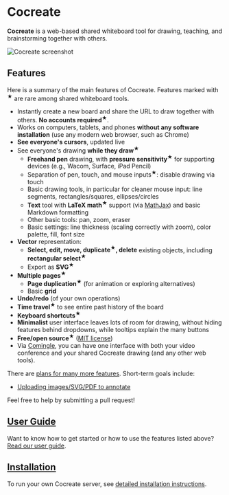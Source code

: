 # Cocreate

**Cocreate** is a web-based shared whiteboard tool for drawing, teaching, and
brainstorming together with others.

![Cocreate screenshot](http://erikdemaine.org/software/cocreate_large.png)

## Features

Here is a summary of the main features of Cocreate.
Features marked with <sup>★</sup> are rare among shared whiteboard tools.

* Instantly create a new board and share the URL to draw together with others.
  **No accounts required**<sup>★</sup>.
* Works on computers, tablets, and phones **without any software installation**
  (use any modern web browser, such as Chrome)
* **See everyone's cursors**, updated live
* See everyone's drawing **while they draw**<sup>★</sup>
  * **Freehand pen** drawing, with **pressure sensitivity**<sup>★</sup>
    for supporting devices (e.g., Wacom, Surface, iPad Pencil)
  * Separation of pen, touch, and mouse inputs<sup>★</sup>: disable drawing via touch
  * Basic drawing tools, in particular for cleaner mouse input:
    line segments, rectangles/squares, ellipses/circles
  * **Text** tool with **LaTeX math**<sup>★</sup> support
    (via [MathJax](https://www.mathjax.org/))
    and basic Markdown formatting
  * Other basic tools: pan, zoom, eraser
  * Basic settings: line thickness (scaling correctly with zoom),
    color palette, fill, font size
* **Vector** representation:
  * **Select, edit, move, duplicate<sup>★</sup>, delete** existing objects,
    including **rectangular select**<sup>★</sup>
  * Export as **SVG**<sup>★</sup>
* **Multiple pages**<sup>★</sup>
  * **Page duplication**<sup>★</sup> (for animation or exploring alternatives)
  * Basic **grid**
* **Undo/redo** (of your own operations)
* **Time travel**<sup>★</sup> to see entire past history of the board
* **Keyboard shortcuts**<sup>★</sup>
* **Minimalist** user interface leaves lots of room for drawing,
  without hiding features behind dropdowns,
  while tooltips explain the many buttons
* **Free/open source**<sup>★</sup> ([MIT license](LICENSE))
* Via [Comingle](https://github.com/edemaine/comingle),
  you can have one interface with both your video conference and
  your shared Cocreate drawing (and any other web tools).

There are
[plans for many more features](https://github.com/edemaine/cocreate/issues).
Short-term goals include:

* [Uploading images/SVG/PDF to annotate](https://github.com/edemaine/cocreate/issues/22)

Feel free to help by submitting a pull request!

## [User Guide](doc/README.md)

Want to know how to get started or how to use the features listed above?
[Read our user guide](docs/README.md).

## [Installation](INSTALL.md)

To run your own Cocreate server, see
[detailed installation instructions](INSTALL.md).
